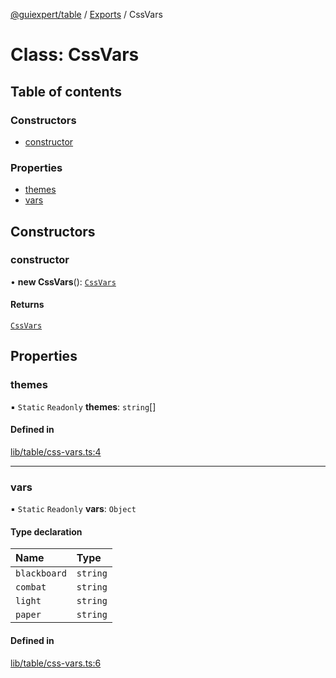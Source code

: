 [@guiexpert/table](../README.md) / [Exports](../modules.md) / CssVars

# Class: CssVars

## Table of contents

### Constructors

- [constructor](CssVars.md#constructor)

### Properties

- [themes](CssVars.md#themes)
- [vars](CssVars.md#vars)

## Constructors

### constructor

• **new CssVars**(): [`CssVars`](CssVars.md)

#### Returns

[`CssVars`](CssVars.md)

## Properties

### themes

▪ `Static` `Readonly` **themes**: `string`[]

#### Defined in

[lib/table/css-vars.ts:4](https://github.com/guiexperttable/ge-table/blob/6aaca3c/libs/table/src/lib/table/css-vars.ts#L4)

___

### vars

▪ `Static` `Readonly` **vars**: `Object`

#### Type declaration

| Name | Type |
| :------ | :------ |
| `blackboard` | `string` |
| `combat` | `string` |
| `light` | `string` |
| `paper` | `string` |

#### Defined in

[lib/table/css-vars.ts:6](https://github.com/guiexperttable/ge-table/blob/6aaca3c/libs/table/src/lib/table/css-vars.ts#L6)
